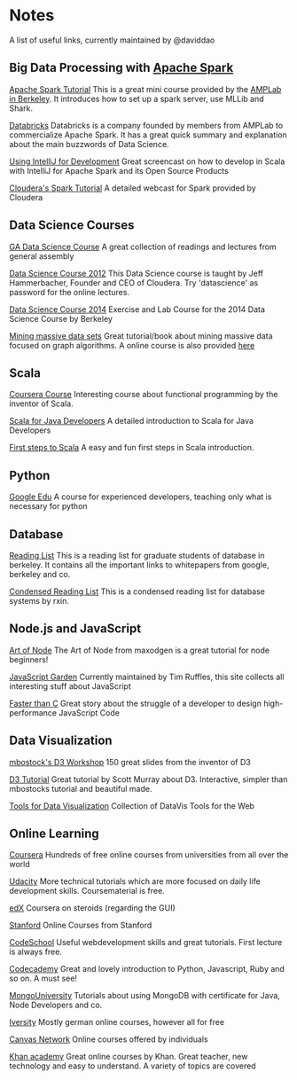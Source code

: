 Notes 
=====
A list of useful links, currently maintained by @daviddao

## Big Data Processing with [Apache Spark](https://spark.apache.org/)

[Apache Spark Tutorial](http://ampcamp.berkeley.edu/big-data-mini-course/index.html)
This is a great mini course provided by the [AMPLab in Berkeley](https://amplab.cs.berkeley.edu/). It introduces how to set up a spark server, use MLLib and Shark.

[Databricks](http://databricks.com/)
Databricks is a company founded by members from AMPLab to commercialize Apache Spark. It has a great quick summary and explanation about the main buzzwords of Data Science.

[Using IntelliJ for Development](http://bdgenomics.org/blog/2014/05/15/up-and-running-with-big-data-genomics/)
Great screencast on how to develop in Scala with IntelliJ for Apache Spark and its Open Source Products

[Cloudera's Spark Tutorial](http://cloudera.com/content/cloudera/en/training/courses/spark-training.html)
A detailed webcast for Spark provided by Cloudera

## Data Science Courses

[GA Data Science Course](https://github.com/arahuja/GADS7)
A great collection of readings and lectures from general assembly

[Data Science Course 2012](http://datascienc.es/schedule/)
This Data Science course is taught by Jeff Hammerbacher, Founder and CEO of Cloudera. Try 'datascience' as password for the online lectures.

[Data Science Course 2014](https://github.com/daviddao/datascience-sp14)
Exercise and Lab Course for the 2014 Data Science Course by Berkeley

[Mining massive data sets](http://www.mmds.org/)
Great tutorial/book about mining massive data focused on graph algorithms.
A online course is also provided [here](https://www.coursera.org/course/mmds)


## Scala

[Coursera Course](https://www.coursera.org/course/progfun)
Interesting course about functional programming by the inventor of Scala.

[Scala for Java Developers](http://docs.scala-lang.org/tutorials/scala-for-java-programmers.html)
A detailed introduction to Scala for Java Developers

[First steps to Scala](http://www.artima.com/scalazine/articles/steps.html)
A easy and fun first steps in Scala introduction.

## Python

[Google Edu](https://developers.google.com/edu/python/)
A course for experienced developers, teaching only what is necessary for python

## Database 

[Reading List](http://www.cs286.net/home/reading-list)
This is a reading list for graduate students of database in berkeley. It contains all the important links to whitepapers from google, berkeley and co.

[Condensed Reading List](https://github.com/daviddao/db-readings)
This is a condensed reading list for database systems by rxin.


## Node.js and JavaScript

[Art of Node](https://github.com/daviddao/art-of-node)
The Art of Node from maxodgen is a great tutorial for node beginners!

[JavaScript Garden](http://bonsaiden.github.io/JavaScript-Garden/)
Currently maintained by Tim Ruffles, this site collects all interesting stuff about JavaScript

[Faster than C](https://github.com/felixge/faster-than-c)
Great story about the struggle of a developer to design high-performance JavaScript Code


## Data Visualization

[mbostock's D3 Workshop](http://bost.ocks.org/mike/d3/workshop/#0) 150 great slides from the inventor of D3

[D3 Tutorial](http://alignedleft.com/tutorials/d3)
Great tutorial by Scott Murray about D3. Interactive, simpler than mbostocks tutorial and beautiful made.

[Tools for Data Visualization](http://selection.datavisualization.ch/)
Collection of DataVis Tools for the Web

## Online Learning 

[Coursera](http://coursera.org/)
Hundreds of free online courses from universities from all over the world

[Udacity](http://udacity.com/)
More technical tutorials which are more focused on daily life development skills.
Coursematerial is free.

[edX](http://edx.org/)
Coursera on steroids (regarding the GUI)

[Stanford](https://class.stanford.edu/courses)
Online Courses from Stanford

[CodeSchool](https://www.codeschool.com/)
Useful webdevelopment skills and great tutorials. First lecture is always free.

[Codecademy](http://www.codecademy.com/learn)
Great and lovely introduction to Python, Javascript, Ruby and so on. A must see!

[MongoUniversity](https://university.mongodb.com/)
Tutorials about using MongoDB with certificate for Java, Node Developers and co.

[Iversity](https://iversity.org/)
Mostly german online courses, however all for free

[Canvas Network](https://www.canvas.net/)
Online courses offered by individuals

[Khan academy](https://www.khanacademy.org/)
Great online courses by Khan. Great teacher, new technology and easy to understand.
A variety of topics are covered



